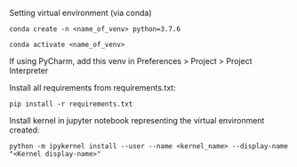 Setting virtual environment (via conda)

`conda create -n <name_of_venv> python=3.7.6`

`conda activate <name_of_venv>`

If using PyCharm, add this venv in Preferences > Project > Project Interpreter

Install all requirements from requirements.txt:

`pip install -r requirements.txt`

Install kernel in jupyter notebook representing the virtual environment created:

`python -m ipykernel install --user --name <kernel_name> --display-name "<Kernel display-name>"`
